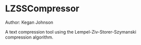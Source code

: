 # LZSSCompressor

Author: Kegan Johnson

A text compression tool using the Lempel-Ziv-Storer-Szymanski compression algorithm. 